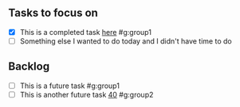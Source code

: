 ## Tasks to focus on

- [x] This is a completed task [here][1]  #g:group1
- [ ] Something else I wanted to do today and I didn't have time to do

## Backlog

- [ ] This is a future task  #g:group1
- [ ] This is another future task [40][40]  #g:group2

<!-- External references -->

[1]: https://example.com/ "Stuff"
[40]: https://johndoe.com/ "Foo"
